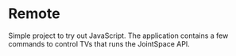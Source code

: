 # Remote
Simple project to try out JavaScript. 
The application contains a few commands to control TVs that runs the JointSpace API.